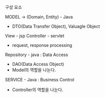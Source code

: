 구성 요소

MODEL -> (Domain, Entity) - Java
* DTO(Data Transfer Object), Valuagle Object

View - jsp
Controller - servlet
* request, response processing

Repository - java : Data Access
* DAO(Data Access Object)
* Model의 역할을 나눈다.

SERVICE - Java : Business Control
* Controller의 역할을 나눈다.	
